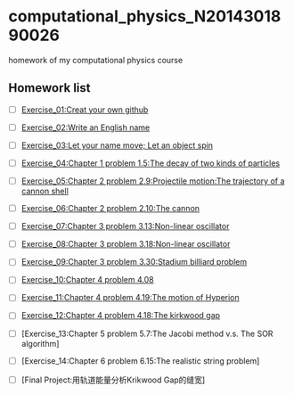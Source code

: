 # computational_physics_N2014301890026
homework of my computational physics course

## Homework list

* [ ] [Exercise_01:Creat your own github](https://github.com/chunx1ng/computational_physics_N2014301890026/blob/master/Exercise_01:Creat%20your%20own%20github.md)
* [ ] [Exercise_02:Write an English name](https://github.com/chunx1ng/computational_physics_N2014301890026/blob/master/Exercise_02:Write%20an%20English%20name.md)
* [ ] [Exercise_03:Let your name move; Let an object spin](https://github.com/chunx1ng/computational_physics_N2014301890026/blob/master/Exercise_03-Let-your-name-move-Let-an-object-spin/Exercise_03:Let%20your%20name%20move;%20Let%20an%20object%20spin.md)
* [ ] [Exercise_04:Chapter 1 problem 1.5:The decay of two kinds of particles](https://github.com/chunx1ng/computational_physics_N2014301890026/blob/master/Exercise04_Chapter-1-problem-1.5-The-decay-of-two-kinds-of-particles/Chapter%201%20problem%201.5:The%20decay%20of%20two%20kinds%20of%20particles.md)
* [ ] [Exercise_05:Chapter 2 problem 2.9:Projectile motion:The trajectory of a cannon shell](https://github.com/chunx1ng/computational_physics_N2014301890026/blob/master/Exercise05/ex05.md)
* [ ] [Exercise_06:Chapter 2 problem 2.10:The cannon](https://github.com/chunx1ng/computational_physics_N2014301890026/blob/master/Exercise06/ex06.md)
* [ ] [Exercise_07:Chapter 3 problem 3.13:Non-linear oscillator](https://github.com/chunx1ng/computational_physics_N2014301890026/blob/master/Exercise07/ex07.md)
* [ ] [Exercise_08:Chapter 3 problem 3.18:Non-linear oscillator](https://github.com/chunx1ng/computational_physics_N2014301890026/blob/master/Exercise08/ex08.md)
* [ ] [Exercise_09:Chapter 3 problem 3.30:Stadium billiard problem](https://www.zybuluo.com/chunx1ng/note/503128)
* [ ] [Exercise_10:Chapter 4 problem 4.08](https://www.zybuluo.com/chunx1ng/note/581613)
* [ ] [Exercise_11:Chapter 4 problem 4.19:The motion of Hyperion](https://www.zybuluo.com/chunx1ng/note/589774)
* [ ] [Exercise_12:Chapter 4 problem 4.18:The kirkwood gap](https://www.zybuluo.com/chunx1ng/note/597802)
* [ ] [Exercise_13:Chapter 5 problem 5.7:The Jacobi method v.s. The SOR algorithm]
* [ ] [Exercise_14:Chapter 6 problem 6.15:The realistic string problem]
* [ ] [Final Project:用轨道能量分析Krikwood Gap的缝宽]

